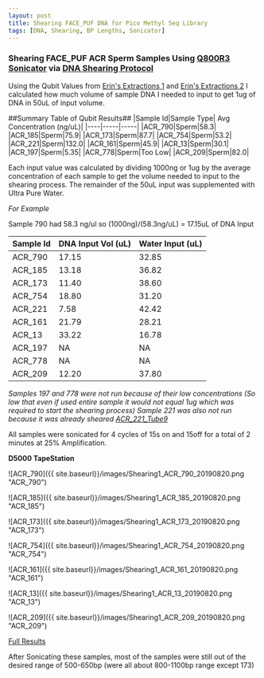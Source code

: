 ```yaml
---
layout: post
title: Shearing FACE_PUF DNA for Pico Methyl Seq Library
tags: [DNA, Shearing, BP Lengths, Sonicator]
---
```


### Shearing FACE_PUF ACR Sperm Samples Using [Q800R3 Sonicator](https://www.sonicator.com/collections/sonicators/products/q800r-sonicator) via [DNA Shearing Protocol](https://meschedl.github.io/MESPutnam_Open_Lab_Notebook/Sonication-Test/)

Using the Qubit Values from [Erin's Extractions 1](https://echille.github.io/E.-Chille-Open-Lab-Notebook/Acropora-Larvae-DNA-RNA-Extraction-Batch-1/) and [Erin's Extractions 2](https://echille.github.io/E.-Chille-Open-Lab-Notebook/Acropora-Larvae-DNA-RNA-Extraction-Batch-2/) I calculated how much volume of sample DNA I needed to input to get 1ug of DNA in 50uL of input volume.

##Summary Table of Qubit Results##
|Sample Id|Sample Type| Avg Concentration (ng/uL)|
|----|-----|-----|
|ACR_790|Sperm|58.3|
|ACR_185|Sperm|75.9|
|ACR_173|Sperm|87.7|
|ACR_754|Sperm|53.2|
|ACR_221|Sperm|132.0|
|ACR_161|Sperm|45.9|
|ACR_13|Sperm|30.1|
|ACR_197|Sperm|5.35|
|ACR_778|Sperm|Too Low|
|ACR_209|Sperm|82.0|

Each input value was calculated by dividing 1000ng or 1ug by the average concentration of each sample to get the volume needed to input to the shearing process. The remainder of the 50uL input was supplemented with Ultra Pure Water.

_For Example_

Sample 790 had 58.3 ng/ul so (1000ng)/(58.3ng/uL) = 17.15uL of DNA Input

|Sample Id|DNA Input Vol (uL)| Water Input (uL)|
|----|-----|-----|
|ACR_790|17.15|32.85|
|ACR_185|13.18|36.82|
|ACR_173|11.40|38.60|
|ACR_754|18.80|31.20|
|ACR_221|7.58|42.42|
|ACR_161|21.79|28.21|
|ACR_13|33.22|16.78|
|ACR_197|NA|NA|
|ACR_778|NA|NA|
|ACR_209|12.20|37.80|

_Samples 197 and 778 were not run because of their low concentrations (So low that even if used entire sample it would not equal 1ug which was required to start the shearing process)_
_Sample 221 was also not run because it was already sheared [ACR_221_Tube9](https://github.com/meschedl/MESPutnam_Open_Lab_Notebook/blob/master/_posts/2019-07-30-Sonication-Test.md)_

All samples were sonicated for 4 cycles of 15s on and 15off for a total of 2 minutes at 25% Amplification.

**D5000 TapeStation**

![ACR_790]({{ site.baseurl}}/images/Shearing1_ACR_790_20190820.png "ACR_790")

![ACR_185]({{ site.baseurl}}/images/Shearing1_ACR_185_20190820.png "ACR_185")

![ACR_173]({{ site.baseurl}}/images/Shearing1_ACR_173_20190820.png "ACR_173")

![ACR_754]({{ site.baseurl}}/images/Shearing1_ACR_754_20190820.png "ACR_754")

![ACR_161]({{ site.baseurl}}/images/Shearing1_ACR_161_20190820.png "ACR_161")

![ACR_13]({{ site.baseurl}}/images/Shearing1_ACR_13_20190820.png "ACR_13")

![ACR_209]({{ site.baseurl}}/images/Shearing1_ACR_209_20190820.png "ACR_209")

[Full Results](https://github.com/dconetta/DAC_Putnam_Lab_Notebook/blob/master/tapestation.pdfs/2019-08-20%20-%20DNA%20Shearing.pdf)

After Sonicating these samples, most of the samples were still out of the desired range of 500-650bp (were all about 800-1100bp range except 173)

